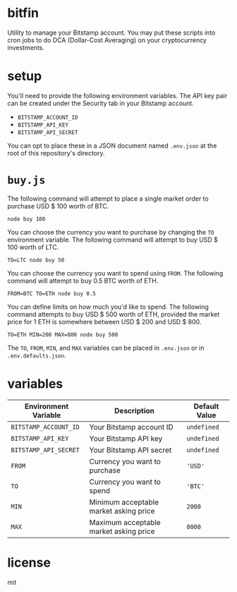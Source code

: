# bitfin

Utility to manage your Bitstamp account. You may put these scripts into cron jobs to do DCA (Dollar-Cost Averaging) on your cryptocurrency investments.

# setup

You'll need to provide the following environment variables. The API key pair can be created under the Security tab in your Bitstamp account.

- `BITSTAMP_ACCOUNT_ID`
- `BITSTAMP_API_KEY`
- `BITSTAMP_API_SECRET`

You can opt to place these in a JSON document named `.env.json` at the root of this repository's directory.

# `buy.js`

The following command will attempt to place a single market order to purchase USD $ 100 worth of BTC.

```
node buy 100
```

You can choose the currency you want to purchase by changing the `TO` environment variable. The following command will attempt to buy USD $ 100 worth of LTC.

```
TO=LTC node buy 50
```

You can choose the currency you want to spend using `FROM`. The following command will attempt to buy 0.5 BTC worth of ETH.

```
FROM=BTC TO=ETH node buy 0.5
```

You can define limits on how much you'd like to spend. The following command attempts to buy USD $ 500 worth of ETH, provided the market price for 1 ETH is somewhere between USD $ 200 and USD $ 800.

```
TO=ETH MIN=200 MAX=800 node buy 500
```

The `TO`, `FROM`, `MIN`, and `MAX` variables can be placed in `.env.json` or in `.env.defaults.json`.

# variables

Environment Variable  | Description                            | Default Value
----------------------|----------------------------------------|--------------------
`BITSTAMP_ACCOUNT_ID` | Your Bitstamp account ID               | `undefined`
`BITSTAMP_API_KEY`    | Your Bitstamp API key                  | `undefined`
`BITSTAMP_API_SECRET` | Your Bitstamp API secret               | `undefined`
`FROM`                | Currency you want to purchase          | `'USD'`
`TO`                  | Currency you want to spend             | `'BTC'`
`MIN`                 | Minimum acceptable market asking price | `2000`
`MAX`                 | Maximum acceptable market asking price | `8000`

# license

mit
